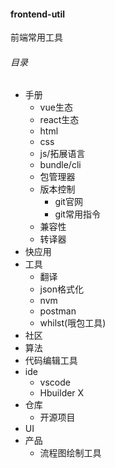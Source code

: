 #### frontend-util
前端常用工具
###### 目录
- 手册
  - vue生态
  - react生态
  - html
  - css
  - js/拓展语言
  - bundle/cli
  - 包管理器
  - 版本控制
    - git官网
    - git常用指令
  - 兼容性
  - 转译器
- 快应用
- 工具
  - 翻译
  - json格式化
  - nvm
  - postman
  - whilst(哦包工具)
- 社区
- 算法
- 代码编辑工具
- ide
  - vscode
  - Hbuilder X
- 仓库
  - 开源项目
- UI
- 产品
  - 流程图绘制工具
